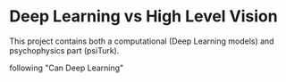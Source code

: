 # Deep Learning vs High Level Vision

This project contains both a computational (Deep Learning models) and psychophysics part (psiTurk).

following "Can Deep Learning"
